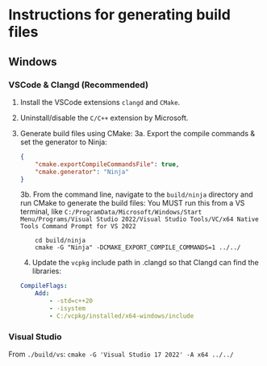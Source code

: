 # Instructions for generating build files

## Windows

### VSCode & Clangd (Recommended)

1. Install the VSCode extensions `clangd` and `CMake`.
2. Uninstall/disable the `C/C++` extension by Microsoft.
3. Generate build files using CMake:
   3a. Export the compile commands & set the generator to Ninja:

    ```json
    {
        "cmake.exportCompileCommandsFile": true,
        "cmake.generator": "Ninja"
    }
    ```

    3b. From the command line, navigate to the `build/ninja` directory and run CMake to generate the build files:
    You MUST run this from a VS terminal, like
    `C:/ProgramData/Microsoft/Windows/Start Menu/Programs/Visual Studio 2022/Visual Studio Tools/VC/x64 Native Tools Command Prompt for VS 2022`

    ```
        cd build/ninja
        cmake -G "Ninja" -DCMAKE_EXPORT_COMPILE_COMMANDS=1 ../../
    ```

    4. Update the `vcpkg` include path in .clangd so that Clangd can find the libraries:

    ```yaml
    CompileFlags:
        Add:
            - -std=c++20
            - -isystem
            - C:/vcpkg/installed/x64-windows/include
    ```

### Visual Studio

From `./build/vs`:
`cmake -G 'Visual Studio 17 2022' -A x64 ../../`

